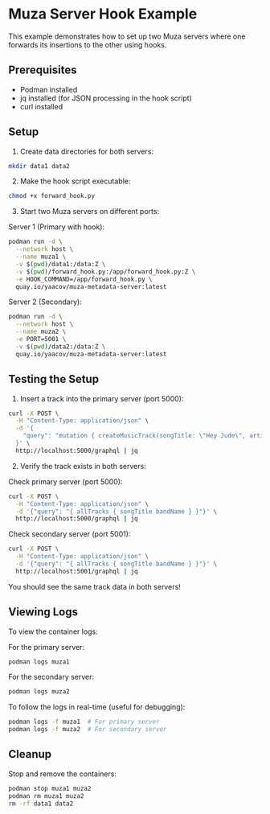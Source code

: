 # Muza Server Hook Example

This example demonstrates how to set up two Muza servers where one forwards its insertions to the other using hooks.

## Prerequisites

- Podman installed
- jq installed (for JSON processing in the hook script)
- curl installed

## Setup

1. Create data directories for both servers:
```bash
mkdir data1 data2
```

2. Make the hook script executable:
```bash
chmod +x forward_hook.py
```

3. Start two Muza servers on different ports:

Server 1 (Primary with hook):
```bash
podman run -d \
  --network host \
  --name muza1 \
  -v $(pwd)/data1:/data:Z \
  -v $(pwd)/forward_hook.py:/app/forward_hook.py:Z \
  -e HOOK_COMMAND=/app/forward_hook.py \
  quay.io/yaacov/muza-metadata-server:latest
```

Server 2 (Secondary):
```bash
podman run -d \
  --network host \
  --name muza2 \
  -e PORT=5001 \
  -v $(pwd)/data2:/data:Z \
  quay.io/yaacov/muza-metadata-server:latest
```

## Testing the Setup

1. Insert a track into the primary server (port 5000):
```bash
curl -X POST \
  -H "Content-Type: application/json" \
  -d '{
    "query": "mutation { createMusicTrack(songTitle: \"Hey Jude\", artistMain: \"Paul McCartney\", bandName: \"The Beatles\", albumTitle: \"The Beatles (White Album)\", yearReleased: 1968) { ok track { uuid songTitle } } }"
  }' \
  http://localhost:5000/graphql | jq
```

2. Verify the track exists in both servers:

Check primary server (port 5000):
```bash
curl -X POST \
  -H "Content-Type: application/json" \
  -d '{"query": "{ allTracks { songTitle bandName } }"}' \
  http://localhost:5000/graphql | jq
```

Check secondary server (port 5001):
```bash
curl -X POST \
  -H "Content-Type: application/json" \
  -d '{"query": "{ allTracks { songTitle bandName } }"}' \
  http://localhost:5001/graphql | jq
```

You should see the same track data in both servers!

## Viewing Logs

To view the container logs:

For the primary server:
```bash
podman logs muza1
```

For the secondary server:
```bash
podman logs muza2
```

To follow the logs in real-time (useful for debugging):
```bash
podman logs -f muza1  # For primary server
podman logs -f muza2  # For secondary server
```

## Cleanup

Stop and remove the containers:
```bash
podman stop muza1 muza2
podman rm muza1 muza2
rm -rf data1 data2
```
